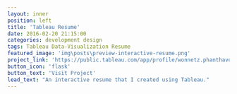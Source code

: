 ```yaml
---
layout: inner
position: left
title: 'Tableau Resume'
date: 2016-02-20 21:15:00
categories: development design
tags: Tableau Data-Visualization Resume
featured_image: 'img\posts\preview-interactive-resume.png'
project_link: 'https://public.tableau.com/app/profile/wonnetz.phanthavong/viz/ResumeTemplate_16237989054070/WonnetzPhanthavongInteractiveResume'
button_icon: 'flask'
button_text: 'Visit Project'
lead_text: "An interactive resume that I created using Tableau."
---
```

